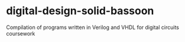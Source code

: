 # digital-design-solid-bassoon
Compilation of programs written in Verilog and VHDL for digital circuits coursework
